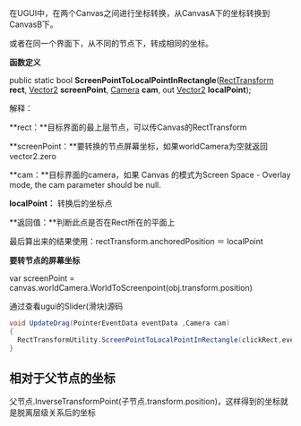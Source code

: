在UGUI中，在两个Canvas之间进行坐标转换，从CanvasA下的坐标转换到CanvasB下。

或者在同一个界面下，从不同的节点下，转成相同的坐标。



**函数定义**

public static bool **ScreenPointToLocalPointInRectangle**([RectTransform](https://docs.unity3d.com/ScriptReference/RectTransform.html) **rect**, [Vector2](https://docs.unity3d.com/ScriptReference/Vector2.html) **screenPoint**, [Camera](https://docs.unity3d.com/ScriptReference/Camera.html) **cam**, out [Vector2](https://docs.unity3d.com/ScriptReference/Vector2.html) **localPoint**);

解释：

**rect：**目标界面的最上层节点，可以传Canvas的RectTransform

**screenPoint：**要转换的节点屏幕坐标，如果worldCamera为空就返回 vector2.zero

**cam：**目标界面的camera，如果 Canvas 的模式为Screen Space - Overlay mode, the cam parameter should be null.

**localPoint：** 转换后的坐标点

**返回值：**判断此点是否在Rect所在的平面上



最后算出来的结果使用：rectTransform.anchoredPosition ＝ localPoint



**要转节点的屏幕坐标**

var screenPoint = canvas.worldCamera.WorldToScreenpoint(obj.transform.position)



通过查看ugui的Slider(滑块)源码

````c#
void UpdateDrag(PointerEventData eventData ,Camera cam)
{
  RectTransformUtility.ScreenPointToLocalPointInRectangle(clickRect,eventData.position,cam,out localcursor)
}
````

## 相对于父节点的坐标

父节点.InverseTransformPoint(子节点.transform.position)，这样得到的坐标就是脱离层级关系后的坐标